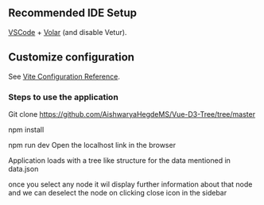 
## Recommended IDE Setup

[VSCode](https://code.visualstudio.com/) + [Volar](https://marketplace.visualstudio.com/items?itemName=Vue.volar) (and disable Vetur).

## Customize configuration

See [Vite Configuration Reference](https://vitejs.dev/config/).

### Steps to use the application

Git clone
https://github.com/AishwaryaHegdeMS/Vue-D3-Tree/tree/master

npm install

npm run dev 
  Open the localhost link in the browser 

Application loads with a tree like structure for the data mentioned in data.json

once you select any node it wil display further information about that node and we can deselect the node on clicking close icon in the sidebar
